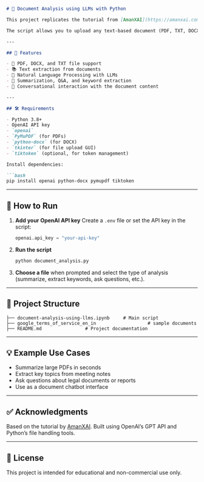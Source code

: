 ````markdown
# 📄 Document Analysis using LLMs with Python

This project replicates the tutorial from [AmanXAI](https://amanxai.com/2024/10/21/document-analysis-using-llms-with-python/), demonstrating how to build a simple document analysis pipeline using **Large Language Models (LLMs)** in Python.

The script allows you to upload any text-based document (PDF, TXT, DOCX), extract its content, and use an LLM (such as OpenAI's GPT models) to perform intelligent analysis — including summarization, keyword extraction, and question answering.

---

## 🧠 Features

- 📄 PDF, DOCX, and TXT file support
- 📚 Text extraction from documents
- 🤖 Natural Language Processing with LLMs
- 📝 Summarization, Q&A, and keyword extraction
- 💬 Conversational interaction with the document content

---

## 🛠 Requirements

- Python 3.8+
- OpenAI API key
- `openai`
- `PyMuPDF` (for PDFs)
- `python-docx` (for DOCX)
- `tkinter` (for file upload GUI)
- `tiktoken` (optional, for token management)

Install dependencies:

```bash
pip install openai python-docx pymupdf tiktoken
````

---

## 🚀 How to Run

1. **Add your OpenAI API key**
   Create a `.env` file or set the API key in the script:

   ```python
   openai.api_key = "your-api-key"
   ```

2. **Run the script**

   ```bash
   python document_analysis.py
   ```

3. **Choose a file** when prompted and select the type of analysis (summarize, extract keywords, ask questions, etc.).

---

## 📂 Project Structure

```
├── document-analysis-using-llms.ipynb     # Main script
├── google_terms_of_service_en_in                   # sample documents
├── README.md                # Project documentation
```

---

## 💡 Example Use Cases

* Summarize large PDFs in seconds
* Extract key topics from meeting notes
* Ask questions about legal documents or reports
* Use as a document chatbot interface

---

## ✅ Acknowledgments

Based on the tutorial by [AmanXAI](https://amanxai.com/2024/10/21/document-analysis-using-llms-with-python/). Built using OpenAI’s GPT API and Python’s file handling tools.

---

## 📝 License

This project is intended for educational and non-commercial use only.

```

